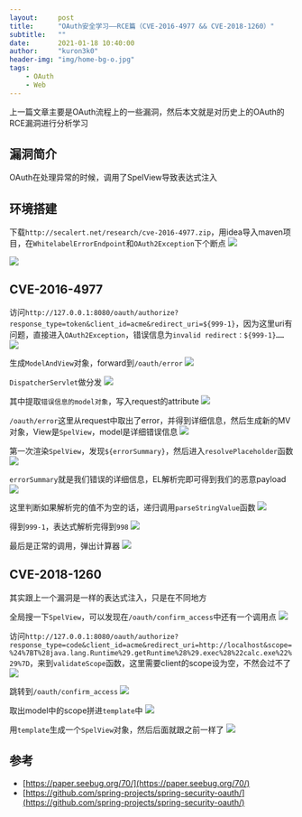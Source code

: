 ```yaml
---
layout:     post
title:      "OAuth安全学习——RCE篇（CVE-2016-4977 && CVE-2018-1260）"
subtitle:   ""
date:       2021-01-18 10:40:00
author:     "kuron3k0"
header-img: "img/home-bg-o.jpg"
tags:
    - OAuth
    - Web
---
```


上一篇文章主要是OAuth流程上的一些漏洞，然后本文就是对历史上的OAuth的RCE漏洞进行分析学习

## 漏洞简介
OAuth在处理异常的时候，调用了SpelView导致表达式注入

## 环境搭建
下载`http://secalert.net/research/cve-2016-4977.zip`，用idea导入maven项目，在`WhitelabelErrorEndpoint`和`OAuth2Exception`下个断点
![](/img/in-post/oauth-security-rce1/1.png)

![](/img/in-post/oauth-security-rce1/2.png)

## CVE-2016-4977
访问`http://127.0.0.1:8080/oauth/authorize?response_type=token&client_id=acme&redirect_uri=${999-1}`，因为这里uri有问题，直接进入`OAuth2Exception`，错误信息为`invalid redirect：${999-1}……`
![](/img/in-post/oauth-security-rce1/3.png)

生成`ModelAndView`对象，forward到`/oauth/error`
![](/img/in-post/oauth-security-rce1/4.png)

`DispatcherServlet`做分发
![](/img/in-post/oauth-security-rce1/5.png)

其中提取`错误信息的model对象`，写入request的attribute
![](/img/in-post/oauth-security-rce1/6.png)

`/oauth/error`这里从request中取出了error，并得到详细信息，然后生成新的MV对象，View是`SpelView`，model是详细错误信息
![](/img/in-post/oauth-security-rce1/7.png)

第一次渲染`SpelView`，发现`${errorSummary}`，然后进入`resolvePlaceholder`函数
![](/img/in-post/oauth-security-rce1/8.png)

`errorSummary`就是我们错误的详细信息，EL解析完即可得到我们的恶意payload
![](/img/in-post/oauth-security-rce1/9.png)

这里判断如果解析完的值不为空的话，递归调用`parseStringValue`函数
![](/img/in-post/oauth-security-rce1/10.png)

得到`999-1`，表达式解析完得到`998`
![](/img/in-post/oauth-security-rce1/11.png)

最后是正常的调用，弹出计算器
![](/img/in-post/oauth-security-rce1/12.png)

## CVE-2018-1260
其实跟上一个漏洞是一样的表达式注入，只是在不同地方

全局搜一下`SpelView`，可以发现在`/oauth/confirm_access`中还有一个调用点
![](/img/in-post/oauth-security-rce1/13.png)

访问`http://127.0.0.1:8080/oauth/authorize?response_type=code&client_id=acme&redirect_uri=http://localhost&scope=%24%7BT%28java.lang.Runtime%29.getRuntime%28%29.exec%28%22calc.exe%22%29%7D`，来到`validateScope`函数，这里需要client的scope设为空，不然会过不了
![](/img/in-post/oauth-security-rce1/14.png)

跳转到`/oauth/confirm_access`
![](/img/in-post/oauth-security-rce1/15.png)

取出model中的scope拼进`template`中
![](/img/in-post/oauth-security-rce1/16.png)

用`template`生成一个`SpelView`对象，然后后面就跟之前一样了
![](/img/in-post/oauth-security-rce1/17.png)

## 参考
- [https://paper.seebug.org/70/](https://paper.seebug.org/70/)
- [https://github.com/spring-projects/spring-security-oauth/](https://github.com/spring-projects/spring-security-oauth/)
